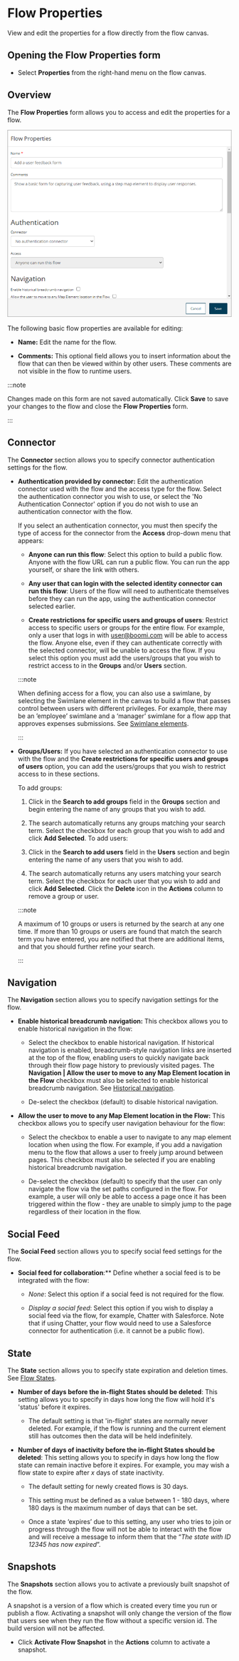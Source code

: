 # Flow Properties

<head>
  <meta name="guidename" content="Flow"/>
  <meta name="context" content="GUID-b74d944d-9fec-43da-9ae3-fe0a5a370d00"/>
</head>

View and edit the properties for a flow directly from the flow canvas.

## Opening the Flow Properties form 

-   Select **Properties** from the right-hand menu on the flow canvas.


## Overview 

The **Flow Properties** form allows you to access and edit the properties for a flow.

![Flow Properties form](../Images/img-flo-Properties_f74b10db-b14d-4d2c-a5c1-34b670a3ca4a.png)

The following basic flow properties are available for editing:

-   **Name:** Edit the name for the flow.

-   **Comments:** This optional field allows you to insert information about the flow that can then be viewed within by other users. These comments are not visible in the flow to runtime users.


:::note

Changes made on this form are not saved automatically. Click **Save** to save your changes to the flow and close the **Flow Properties** form.

:::


## Connector 
The **Connector** section allows you to specify connector authentication settings for the flow.

-   **Authentication provided by connector:** Edit the authentication connector used with the flow and the access type for the flow. Select the authentication connector you wish to use, or select the 'No Authentication Connector' option if you do not wish to use an authentication connector with the flow.

    If you select an authentication connector, you must then specify the type of access for the connector from the **Access** drop-down menu that appears:

    -   **Anyone can run this flow**: Select this option to build a public flow. Anyone with the flow URL can run a public flow. You can run the app yourself, or share the link with others.

    -   **Any user that can login with the selected identity connector can run this flow**: Users of the flow will need to authenticate themselves before they can run the app, using the authentication connector selected earlier.

    -   **Create restrictions for specific users and groups of users**: Restrict access to specific users or groups for the entire flow. For example, only a user that logs in with user@boomi.com will be able to access the flow. Anyone else, even if they can authenticate correctly with the selected connector, will be unable to access the flow. If you select this option you must add the users/groups that you wish to restrict access to in the **Groups** and/or **Users** section.

    :::note

       When defining access for a flow, you can also use a swimlane, by selecting the Swimlane element in the canvas to build a flow that passes control between users with different privileges. For example, there may be an ’employee’ swimlane and a ‘manager’ swimlane for a flow app that approves expenses submissions. See [Swimlane elements](c-flo-ME_Swimlane_872bacc3-8123-4bfa-9b87-8bc3ee9d8beb.md).

    ::: 

-   **Groups/Users:** If you have selected an authentication connector to use with the flow and the **Create restrictions for specific users and groups of users** option, you can add the users/groups that you wish to restrict access to in these sections.

    To add groups:

    1.  Click in the **Search to add groups** field in the **Groups** section and begin entering the name of any groups that you wish to add.
    2.  The search automatically returns any groups matching your search term. Select the checkbox for each group that you wish to add and click **Add Selected**.
    To add users:

    1.  Click in the **Search to add users** field in the **Users** section and begin entering the name of any users that you wish to add.
    2.  The search automatically returns any users matching your search term. Select the checkbox for each user that you wish to add and click **Add Selected**.
    Click the **Delete** icon in the **Actions** column to remove a group or user.

    :::note

       A maximum of 10 groups or users is returned by the search at any one time. If more than 10 groups or users are found that match the search term you have entered, you are notified that there are additional items, and that you should further refine your search.

    :::


## Navigation 

The **Navigation** section allows you to specify navigation settings for the flow.

-   **Enable historical breadcrumb navigation:** This checkbox allows you to enable historical navigation in the flow:

    -   Select the checkbox to enable historical navigation. If historical navigation is enabled, breadcrumb-style navigation links are inserted at the top of the flow, enabling users to quickly navigate back through their flow page history to previously visited pages. The **Navigation \| Allow the user to move to any Map Element location in the Flow** checkbox must also be selected to enable historical breadcrumb navigation. See [Historical navigation](c-flo-Nav_Historical_d63d245e-098d-4bd4-aa7e-fd3d937a33ba.md).

    -   De-select the checkbox \(default\) to disable historical navigation.

-   **Allow the user to move to any Map Element location in the Flow:** This checkbox allows you to specify user navigation behaviour for the flow:

    -   Select the checkbox to enable a user to navigate to any map element location when using the flow. For example, if you add a navigation menu to the flow that allows a user to freely jump around between pages. This checkbox must also be selected if you are enabling historical breadcrumb navigation.

    -   De-select the checkbox \(default\) to specify that the user can only navigate the flow via the set paths configured in the flow. For example, a user will only be able to access a page once it has been triggered within the flow - they are unable to simply jump to the page regardless of their location in the flow.


## Social Feed 

The **Social Feed** section allows you to specify social feed settings for the flow.

-   **Social feed for collaboration**:** Define whether a social feed is to be integrated with the flow:

    -   *None*: Select this option if a social feed is not required for the flow.

    -   *Display a social feed*: Select this option if you wish to display a social feed via the flow, for example, Chatter with Salesforce. Note that if using Chatter, your flow would need to use a Salesforce connector for authentication \(i.e. it cannot be a public flow\).


## State 

The **State** section allows you to specify state expiration and deletion times. See [Flow States](c-flo-Flows_Flow_States_32129a7c-a51a-4566-a406-3a66906818c6.md).


- **Number of days before the in-flight States should be deleted**: This setting allows you to specify in days how long the flow will hold it's 'status' before it expires.

    -  The default setting is that 'in-flight' states are normally never deleted. For example, if the flow is running and the current element still has outcomes then the data will be held indefinitely.

-  **Number of days of inactivity before the in-flight States should be deleted**: This setting allows you to specify in days how long the flow state can remain inactive before it expires. For example, you may wish a flow state to expire after *x* days of state inactivity.

    -  The default setting for newly created flows is 30 days.

    -  This setting must be defined as a value between 1 - 180 days, where 180 days is the maximum number of days that can be set.

    -  Once a state ‘expires’ due to this setting, any user who tries to join or progress through the flow will not be able to interact with the flow and will receive a message to inform them that the “*The state with ID 12345 has now expired*”.


## Snapshots 

The **Snapshots** section allows you to activate a previously built snapshot of the flow.

A snapshot is a version of a flow which is created every time you run or publish a flow. Activating a snapshot will only change the version of the flow that users see when they run the flow without a specific version id. The build version will not be affected.

- Click **Activate Flow Snapshot** in the **Actions** column to activate a snapshot.